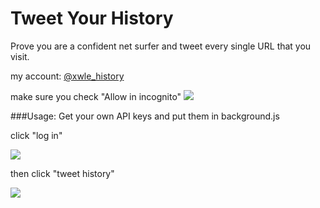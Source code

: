 # Tweet Your History
Prove you are a confident net surfer and tweet every single URL that you visit.

my account:
[@xwle_history](https://twitter.com/xwle_history)

make sure you check "Allow in incognito"
![](http://i.imgur.com/6ceQX40.png)

###Usage:
Get your own API keys and put them in background.js

click "log in"

![](http://i.imgur.com/hMFiWov.png)

then click "tweet history"

![](http://i.imgur.com/bE96UUa.png)
